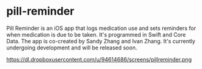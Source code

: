 # pill-reminder

Pill Reminder is an iOS app that logs medication use and sets reminders for when medication is due to be taken. It's programmed in Swift and Core Data. The app is co-created by Sandy Zhang and Ivan Zhang. It's currently undergoing development and will be released soon. 

https://dl.dropboxusercontent.com/u/94614686/screens/pillreminder.png

